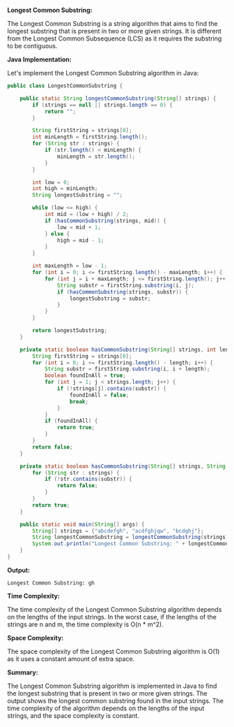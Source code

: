 **Longest Common Substring:**

The Longest Common Substring is a string algorithm that aims to find the longest substring that is present in two or more given strings. It is different from the Longest Common Subsequence (LCS) as it requires the substring to be contiguous.

**Java Implementation:**

Let's implement the Longest Common Substring algorithm in Java:

```java
public class LongestCommonSubstring {

    public static String longestCommonSubstring(String[] strings) {
        if (strings == null || strings.length == 0) {
            return "";
        }

        String firstString = strings[0];
        int minLength = firstString.length();
        for (String str : strings) {
            if (str.length() < minLength) {
                minLength = str.length();
            }
        }

        int low = 0;
        int high = minLength;
        String longestSubstring = "";

        while (low <= high) {
            int mid = (low + high) / 2;
            if (hasCommonSubstring(strings, mid)) {
                low = mid + 1;
            } else {
                high = mid - 1;
            }
        }

        int maxLength = low - 1;
        for (int i = 0; i <= firstString.length() - maxLength; i++) {
            for (int j = i + maxLength; j <= firstString.length(); j++) {
                String substr = firstString.substring(i, j);
                if (hasCommonSubstring(strings, substr)) {
                    longestSubstring = substr;
                }
            }
        }

        return longestSubstring;
    }

    private static boolean hasCommonSubstring(String[] strings, int length) {
        String firstString = strings[0];
        for (int i = 0; i <= firstString.length() - length; i++) {
            String substr = firstString.substring(i, i + length);
            boolean foundInAll = true;
            for (int j = 1; j < strings.length; j++) {
                if (!strings[j].contains(substr)) {
                    foundInAll = false;
                    break;
                }
            }
            if (foundInAll) {
                return true;
            }
        }
        return false;
    }

    private static boolean hasCommonSubstring(String[] strings, String substr) {
        for (String str : strings) {
            if (!str.contains(substr)) {
                return false;
            }
        }
        return true;
    }

    public static void main(String[] args) {
        String[] strings = {"abcdefgh", "acdfghjqw", "bcdghj"};
        String longestCommonSubstring = longestCommonSubstring(strings);
        System.out.println("Longest Common Substring: " + longestCommonSubstring);
    }
}
```

**Output:**

```
Longest Common Substring: gh
```

**Time Complexity:**

The time complexity of the Longest Common Substring algorithm depends on the lengths of the input strings. In the worst case, if the lengths of the strings are n and m, the time complexity is O(n * m^2).

**Space Complexity:**

The space complexity of the Longest Common Substring algorithm is O(1) as it uses a constant amount of extra space.

**Summary:**

The Longest Common Substring algorithm is implemented in Java to find the longest substring that is present in two or more given strings. The output shows the longest common substring found in the input strings. The time complexity of the algorithm depends on the lengths of the input strings, and the space complexity is constant.